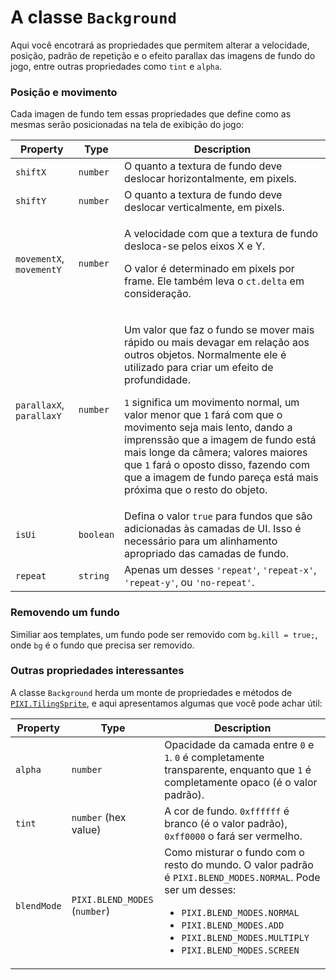 # A classe `Background` 

Aqui você encotrará as propriedades que permitem alterar a velocidade, posição, padrão de repetição e o efeito parallax das imagens de fundo do jogo, entre outras propriedades como `tint` e `alpha`.

### Posição e movimento

Cada imagen de fundo tem essas propriedades que define como as mesmas serão posicionadas na tela de exibição do jogo:

Property | Type | Description
-|-|-
`shiftX` | `number` | O quanto a textura de fundo deve deslocar horizontalmente, em pixels.
`shiftY` | `number` | O quanto a textura de fundo deve deslocar verticalmente, em pixels.
`movementX`, `movementY` | `number` | <p>A velocidade com que a textura de fundo desloca-se pelos eixos X e Y.</p><p>O valor é determinado em pixels por frame. Ele também leva o `ct.delta` em consideração.</p>
`parallaxX`, `parallaxY` | `number` | <p> Um valor que faz o fundo se mover mais rápido ou mais devagar em relação aos outros objetos. Normalmente ele é utilizado para criar um efeito de profundidade.</p><p>`1` significa um movimento normal, um valor menor que `1` fará com que o movimento seja mais lento, dando a imprenssão que a imagem de fundo está mais longe da câmera; valores maiores que `1` fará o oposto disso, fazendo com que a imagem de fundo pareça está mais próxima que o resto do objeto.</p>
`isUi` | `boolean` | Defina o valor `true` para fundos que são adicionadas às camadas de UI. Isso é necessário para um alinhamento apropriado das camadas de fundo.
`repeat` | `string` | Apenas um desses `'repeat'`, `'repeat-x'`, `'repeat-y'`, ou `'no-repeat'`.

### Removendo um fundo

Similiar aos templates, um fundo pode ser removido com `bg.kill = true;`, onde `bg` é o fundo que precisa ser removido.

### Outras propriedades interessantes

A classe `Background` herda um monte de propriedades e métodos de [`PIXI.TilingSprite`](https://pixijs.download/release/docs/PIXI.TilingSprite.html), e aqui apresentamos algumas que você pode achar útil:

Property | Type | Description
-|-|-
`alpha` | `number` | Opacidade da camada entre `0` e `1`. `0` é completamente transparente, enquanto que `1` é completamente opaco (é o valor padrão).
`tint` | `number` (hex value) | A cor de fundo. `0xffffff` é branco (é o valor padrão), `0xff0000` o fará ser vermelho.
`blendMode` | `PIXI.BLEND_MODES` (`number`) | Como misturar o fundo com o resto do mundo. O valor padrão é `PIXI.BLEND_MODES.NORMAL`. Pode ser um desses: <ul><li>`PIXI.BLEND_MODES.NORMAL`</li> <li>`PIXI.BLEND_MODES.ADD`</li> <li>`PIXI.BLEND_MODES.MULTIPLY`</li><li>`PIXI.BLEND_MODES.SCREEN`</li></ul>
